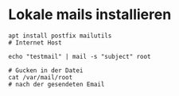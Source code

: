 # Lokale mails installieren

```
apt install postfix mailutils 
# Internet Host 

echo "testmail" | mail -s "subject" root 

# Gucken in der Datei 
cat /var/mail/root 
# nach der gesendeten Email 

```
